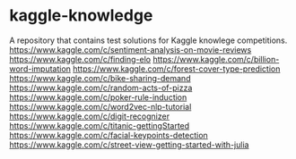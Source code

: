 kaggle-knowledge
================
A repository that contains test solutions for Kaggle knowlege competitions.
https://www.kaggle.com/c/sentiment-analysis-on-movie-reviews
https://www.kaggle.com/c/finding-elo
https://www.kaggle.com/c/billion-word-imputation
https://www.kaggle.com/c/forest-cover-type-prediction
https://www.kaggle.com/c/bike-sharing-demand
https://www.kaggle.com/c/random-acts-of-pizza
https://www.kaggle.com/c/poker-rule-induction
https://www.kaggle.com/c/word2vec-nlp-tutorial
https://www.kaggle.com/c/digit-recognizer
https://www.kaggle.com/c/titanic-gettingStarted
https://www.kaggle.com/c/facial-keypoints-detection
https://www.kaggle.com/c/street-view-getting-started-with-julia
